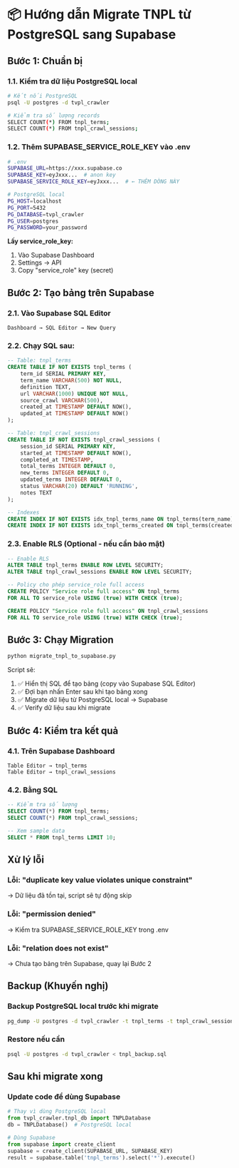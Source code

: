 # 📦 Hướng dẫn Migrate TNPL từ PostgreSQL sang Supabase

## Bước 1: Chuẩn bị

### 1.1. Kiểm tra dữ liệu PostgreSQL local
```bash
# Kết nối PostgreSQL
psql -U postgres -d tvpl_crawler

# Kiểm tra số lượng records
SELECT COUNT(*) FROM tnpl_terms;
SELECT COUNT(*) FROM tnpl_crawl_sessions;
```

### 1.2. Thêm SUPABASE_SERVICE_ROLE_KEY vào .env
```bash
# .env
SUPABASE_URL=https://xxx.supabase.co
SUPABASE_KEY=eyJxxx...  # anon key
SUPABASE_SERVICE_ROLE_KEY=eyJxxx...  # ← THÊM DÒNG NÀY

# PostgreSQL local
PG_HOST=localhost
PG_PORT=5432
PG_DATABASE=tvpl_crawler
PG_USER=postgres
PG_PASSWORD=your_password
```

**Lấy service_role_key:**
1. Vào Supabase Dashboard
2. Settings → API
3. Copy "service_role" key (secret)

## Bước 2: Tạo bảng trên Supabase

### 2.1. Vào Supabase SQL Editor
```
Dashboard → SQL Editor → New Query
```

### 2.2. Chạy SQL sau:
```sql
-- Table: tnpl_terms
CREATE TABLE IF NOT EXISTS tnpl_terms (
    term_id SERIAL PRIMARY KEY,
    term_name VARCHAR(500) NOT NULL,
    definition TEXT,
    url VARCHAR(1000) UNIQUE NOT NULL,
    source_crawl VARCHAR(500),
    created_at TIMESTAMP DEFAULT NOW(),
    updated_at TIMESTAMP DEFAULT NOW()
);

-- Table: tnpl_crawl_sessions
CREATE TABLE IF NOT EXISTS tnpl_crawl_sessions (
    session_id SERIAL PRIMARY KEY,
    started_at TIMESTAMP DEFAULT NOW(),
    completed_at TIMESTAMP,
    total_terms INTEGER DEFAULT 0,
    new_terms INTEGER DEFAULT 0,
    updated_terms INTEGER DEFAULT 0,
    status VARCHAR(20) DEFAULT 'RUNNING',
    notes TEXT
);

-- Indexes
CREATE INDEX IF NOT EXISTS idx_tnpl_terms_name ON tnpl_terms(term_name);
CREATE INDEX IF NOT EXISTS idx_tnpl_terms_created ON tnpl_terms(created_at DESC);
```

### 2.3. Enable RLS (Optional - nếu cần bảo mật)
```sql
-- Enable RLS
ALTER TABLE tnpl_terms ENABLE ROW LEVEL SECURITY;
ALTER TABLE tnpl_crawl_sessions ENABLE ROW LEVEL SECURITY;

-- Policy cho phép service_role full access
CREATE POLICY "Service role full access" ON tnpl_terms
FOR ALL TO service_role USING (true) WITH CHECK (true);

CREATE POLICY "Service role full access" ON tnpl_crawl_sessions
FOR ALL TO service_role USING (true) WITH CHECK (true);
```

## Bước 3: Chạy Migration

```bash
python migrate_tnpl_to_supabase.py
```

Script sẽ:
1. ✅ Hiển thị SQL để tạo bảng (copy vào Supabase SQL Editor)
2. ✅ Đợi bạn nhấn Enter sau khi tạo bảng xong
3. ✅ Migrate dữ liệu từ PostgreSQL local → Supabase
4. ✅ Verify dữ liệu sau khi migrate

## Bước 4: Kiểm tra kết quả

### 4.1. Trên Supabase Dashboard
```
Table Editor → tnpl_terms
Table Editor → tnpl_crawl_sessions
```

### 4.2. Bằng SQL
```sql
-- Kiểm tra số lượng
SELECT COUNT(*) FROM tnpl_terms;
SELECT COUNT(*) FROM tnpl_crawl_sessions;

-- Xem sample data
SELECT * FROM tnpl_terms LIMIT 10;
```

## Xử lý lỗi

### Lỗi: "duplicate key value violates unique constraint"
→ Dữ liệu đã tồn tại, script sẽ tự động skip

### Lỗi: "permission denied"
→ Kiểm tra SUPABASE_SERVICE_ROLE_KEY trong .env

### Lỗi: "relation does not exist"
→ Chưa tạo bảng trên Supabase, quay lại Bước 2

## Backup (Khuyến nghị)

### Backup PostgreSQL local trước khi migrate
```bash
pg_dump -U postgres -d tvpl_crawler -t tnpl_terms -t tnpl_crawl_sessions > tnpl_backup.sql
```

### Restore nếu cần
```bash
psql -U postgres -d tvpl_crawler < tnpl_backup.sql
```

## Sau khi migrate xong

### Update code để dùng Supabase
```python
# Thay vì dùng PostgreSQL local
from tvpl_crawler.tnpl_db import TNPLDatabase
db = TNPLDatabase()  # PostgreSQL local

# Dùng Supabase
from supabase import create_client
supabase = create_client(SUPABASE_URL, SUPABASE_KEY)
result = supabase.table('tnpl_terms').select('*').execute()
```
